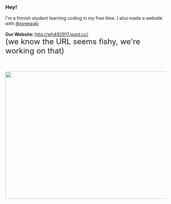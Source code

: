 ### Hey!

I'm a finnish student learning coding in my free time. I also made a website with <a href="https://github.com/oveeauki"> @oveeauki </a>
<br>
<br>
<b>Our Website: </b><a href="http://wh492917.ispot.cc/">http://wh492917.ispot.cc/</a>
<br><font size="5">  (we know the URL seems fishy, we're working on that)</font>
<br>
<br>
<br>
<br>
<img src="https://cdn.discordapp.com/attachments/593835440176627715/739913067076387087/doors.png" height="400" width="600"/>
